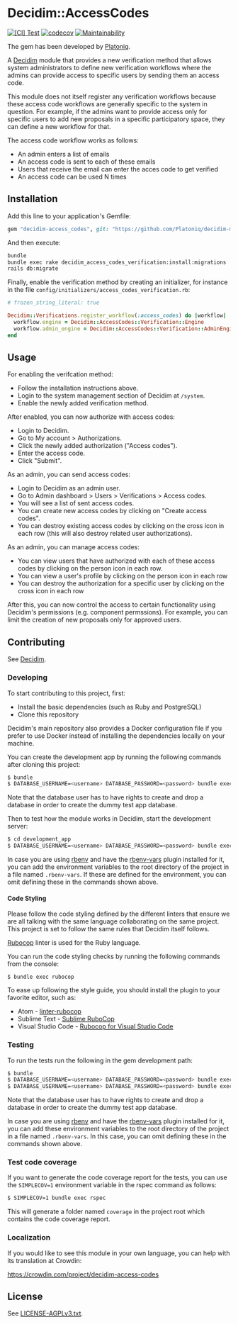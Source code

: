 # Decidim::AccessCodes

[![[CI] Test](https://github.com/Platoniq/decidim-module-access_codes/actions/workflows/test.yml/badge.svg)](https://github.com/Platoniq/decidim-module-access_codes/actions/workflows/test.yml)
[![codecov](https://codecov.io/gh/Platoniq/decidim-module-access_codes/branch/main/graph/badge.svg?token=DtR8J7AOav)](https://codecov.io/gh/Platoniq/decidim-module-access_codes)
[![Maintainability](https://api.codeclimate.com/v1/badges/9c1e9246a4b12af400e3/maintainability)](https://codeclimate.com/github/Platoniq/decidim-module-access_codes/maintainability)

The gem has been developed by [Platoniq](https://github.com/Platoniq/).

A [Decidim](https://github.com/decidim/decidim) module that provides a new
verification method that allows system administrators to define new verification
workflows where the admins can provide access to specific users by sending them an access code.

This module does not itself register any verification workflows because these
access code workflows are generally specific to the system in question. For
example, if the admins want to provide access only for specific users to add
new proposals in a specific participatory space, they can define a new workflow
for that.

The access code workflow works as follows:

- An admin enters a list of emails
- An access code is sent to each of these emails
- Users that receive the email can enter the acces code to get verified
- An access code can be used N times


## Installation

Add this line to your application's Gemfile:

```ruby
gem "decidim-access_codes", git: "https://github.com/Platoniq/decidim-module-access_codes"
```

And then execute:

```bash
bundle
bundle exec rake decidim_access_codes_verification:install:migrations
rails db:migrate
```

Finally, enable the verification method by creating an initializer, for instance in the file `config/initializers/access_codes_verification.rb`:

```ruby
# frozen_string_literal: true

Decidim::Verifications.register_workflow(:access_codes) do |workflow|
  workflow.engine = Decidim::AccessCodes::Verification::Engine
  workflow.admin_engine = Decidim::AccessCodes::Verification::AdminEngine
end

```

## Usage

For enabling the verifcation method:

- Follow the installation instructions above.
- Login to the system management section of Decidim at `/system`.
- Enable the newly added verification method.

After enabled, you can now authorize with access codes:

- Login to Decidim.
- Go to My account > Authorizations.
- Click the newly added authorization ("Access codes").
- Enter the access code.
- Click "Submit".

As an admin, you can send access codes:

- Login to Decidim as an admin user.
- Go to Admin dashboard > Users > Verifications > Access codes.
- You will see a list of sent access codes.
- You can create new access codes by clicking on "Create access codes".
- You can destroy existing access codes by clicking on the cross icon in each row (this will also destroy related user authorizations).

As an admin, you can manage access codes:

- You can view users that have authorized with each of these access codes by clicking on the person icon in each row.
- You can view a user's profile by clicking on the person icon in each row
- You can destroy the authorization for a specific user by clicking on the cross icon in each row

After this, you can now control the access to certain functionality using
Decidim's permissions (e.g. component permssions). For example, you can limit
the creation of new proposals only for approved users.

## Contributing

See [Decidim](https://github.com/Platoniq/decidim-module-access_codes).

### Developing

To start contributing to this project, first:

- Install the basic dependencies (such as Ruby and PostgreSQL)
- Clone this repository

Decidim's main repository also provides a Docker configuration file if you
prefer to use Docker instead of installing the dependencies locally on your
machine.

You can create the development app by running the following commands after
cloning this project:

```bash
$ bundle
$ DATABASE_USERNAME=<username> DATABASE_PASSWORD=<password> bundle exec rake development_app
```

Note that the database user has to have rights to create and drop a database in
order to create the dummy test app database.

Then to test how the module works in Decidim, start the development server:

```bash
$ cd development_app
$ DATABASE_USERNAME=<username> DATABASE_PASSWORD=<password> bundle exec rails s
```

In case you are using [rbenv](https://github.com/rbenv/rbenv) and have the
[rbenv-vars](https://github.com/rbenv/rbenv-vars) plugin installed for it, you
can add the environment variables to the root directory of the project in a file
named `.rbenv-vars`. If these are defined for the environment, you can omit
defining these in the commands shown above.

#### Code Styling

Please follow the code styling defined by the different linters that ensure we
are all talking with the same language collaborating on the same project. This
project is set to follow the same rules that Decidim itself follows.

[Rubocop](https://rubocop.readthedocs.io/) linter is used for the Ruby language.

You can run the code styling checks by running the following commands from the
console:

```
$ bundle exec rubocop
```

To ease up following the style guide, you should install the plugin to your
favorite editor, such as:

- Atom - [linter-rubocop](https://atom.io/packages/linter-rubocop)
- Sublime Text - [Sublime RuboCop](https://github.com/pderichs/sublime_rubocop)
- Visual Studio Code - [Rubocop for Visual Studio Code](https://github.com/misogi/vscode-ruby-rubocop)

### Testing

To run the tests run the following in the gem development path:

```bash
$ bundle
$ DATABASE_USERNAME=<username> DATABASE_PASSWORD=<password> bundle exec rake test_app
$ DATABASE_USERNAME=<username> DATABASE_PASSWORD=<password> bundle exec rspec
```

Note that the database user has to have rights to create and drop a database in
order to create the dummy test app database.

In case you are using [rbenv](https://github.com/rbenv/rbenv) and have the
[rbenv-vars](https://github.com/rbenv/rbenv-vars) plugin installed for it, you
can add these environment variables to the root directory of the project in a
file named `.rbenv-vars`. In this case, you can omit defining these in the
commands shown above.

### Test code coverage

If you want to generate the code coverage report for the tests, you can use
the `SIMPLECOV=1` environment variable in the rspec command as follows:

```bash
$ SIMPLECOV=1 bundle exec rspec
```

This will generate a folder named `coverage` in the project root which contains
the code coverage report.

### Localization

If you would like to see this module in your own language, you can help with its
translation at Crowdin:

https://crowdin.com/project/decidim-access-codes

## License

See [LICENSE-AGPLv3.txt](LICENSE-AGPLv3.txt).
